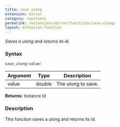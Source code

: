 ```yaml
---
title: save_ulong
extension: mirror
category: functions
permalink: /extensions/mirror/functions/save-ulong/
layout: extension-function
---
```


_Saves a ulong and returns its id._

### Syntax ###
```cs
save_ulong(value)
```

| Argument | Type | Description |
| --- | --- | --- |
| value | double | The ulong to save. |

**Returns:** Instance Id

### Description

This function saves a ulong and returns its id. 

